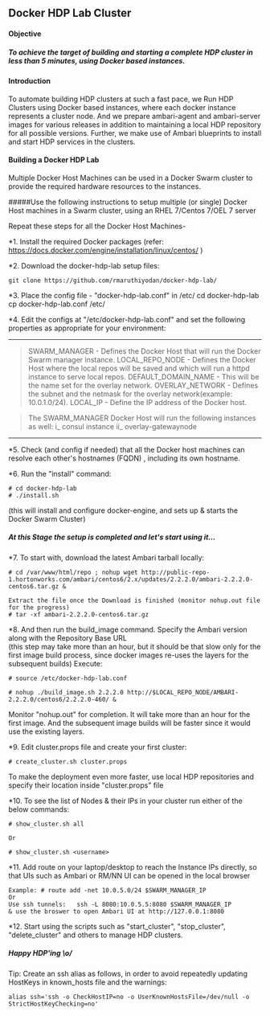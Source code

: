 ## Docker HDP Lab Cluster

#### Objective

##### To achieve the target of building and starting a complete HDP cluster in less than 5 minutes, using Docker based instances.


#### Introduction

To automate building HDP clusters at such a fast pace, we Run HDP Clusters using Docker based instances, where each docker instance represents a cluster node.
And we prepare ambari-agent and ambari-server images for various releases in addition to maintaining a local HDP repository for all possible versions.
Further, we make use of Ambari blueprints to install and start HDP services in the clusters.


#### Building a Docker HDP Lab

Multiple Docker Host Machines can be used in a Docker Swarm cluster to provide the required hardware resources to the instances.

#####Use the following instructions to setup multiple (or single) Docker Host machines in a Swarm cluster, using an RHEL 7/Centos 7/OEL 7 server


Repeat these steps for all the Docker Host Machines-

*1. Install the required Docker packages
(refer: https://docs.docker.com/engine/installation/linux/centos/ )

*2. Download the docker-hdp-lab setup files:

	git clone https://github.com/rmaruthiyodan/docker-hdp-lab/

*3. Place the config file - "docker-hdp-lab.conf" in /etc/
	cd docker-hdp-lab
	cp docker-hdp-lab.conf /etc/

*4. Edit the configs at "/etc/docker-hdp-lab.conf" and set the following properties as appropriate for your environment:

---

> SWARM_MANAGER  -  Defines the Docker Host that will run the Docker Swarm manager instance.
> LOCAL_REPO_NODE  -  Defines the Docker Host where the local repos will be saved and which will run a httpd instance to serve local repos.
> DEFAULT_DOMAIN_NAME  -  This will be the name set for the overlay network.
> OVERLAY_NETWORK  -  Defines the subnet and the netmask for the overlay network(example: 10.0.1.0/24).
> LOCAL_IP  -  Define the IP address of the Docker host.

>  The SWARM_MANAGER Docker Host will run the following instances as well:
>  i_ consul instance
>  ii_ overlay-gatewaynode

---

*5. Check (and config if needed) that all the Docker host machines can resolve each other's hostnames (FQDN) , including its own hostname.

*6. Run the "install" command:

	# cd docker-hdp-lab
	# ./install.sh
  (this  will install and configure docker-engine, and sets up & starts the Docker Swarm Cluster)


##### At this Stage the setup is completed and let's start using it...


*7. To start with, download the latest Ambari tarball locally:

	# cd /var/www/html/repo ; nohup wget http://public-repo-1.hortonworks.com/ambari/centos6/2.x/updates/2.2.2.0/ambari-2.2.2.0-centos6.tar.gz &

	Extract the file once the Download is finished (monitor nohup.out file for the progress)
	# tar -xf ambari-2.2.2.0-centos6.tar.gz


*8. And then run the build_image command. Specify the Ambari version along with the Repository Base URL  
(this step may take more than an hour, but it should be that slow only for the first image build process, since docker images re-uses the layers for the subsequent builds)
Execute:

	# source /etc/docker-hdp-lab.conf

	# nohup ./build_image.sh 2.2.2.0 http://$LOCAL_REPO_NODE/AMBARI-2.2.2.0/centos6/2.2.2.0-460/ &

Monitor "nohup.out" for completion. It will take more than an hour for the first image. And the subsequent image builds will be faster since it would use the existing layers.


*9. Edit cluster.props file and create your first cluster:

	# create_cluster.sh cluster.props
To make the deployment even more faster, use local HDP repositories and specify their location inside "cluster.props" file


*10. To see the list of Nodes & their IPs in your cluster run either of the below commands:

	# show_cluster.sh all

	Or

	# show_cluster.sh <username>  
	
*11. Add route on your laptop/desktop to reach the Instance IPs directly, so that UIs such as Ambari or RM/NN UI can be opened in the local browser

	Example: # route add -net 10.0.5.0/24 $SWARM_MANAGER_IP  
	Or 
	Use ssh tunnels:   ssh -L 8080:10.0.5.5:8080 $SWARM_MANAGER_IP  
	& use the broswer to open Ambari UI at http://127.0.0.1:8080

*12. Start using the scripts such as "start_cluster", "stop_cluster", "delete_cluster" and others to manage HDP clusters.

#####	Happy HDP'ing \o/


Tip:  Create an ssh alias as follows, in order to avoid repeatedly updating HostKeys in known_hosts file and the warnings:

	alias ssh='ssh -o CheckHostIP=no -o UserKnownHostsFile=/dev/null -o StrictHostKeyChecking=no'
